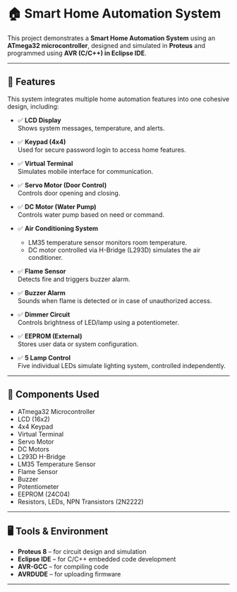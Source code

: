 # 🏠 Smart Home Automation System

This project demonstrates a **Smart Home Automation System** using an **ATmega32 microcontroller**, designed and simulated in **Proteus** and programmed using **AVR (C/C++) in Eclipse IDE**.

---

## 🔧 Features

This system integrates multiple home automation features into one cohesive design, including:

- ✅ **LCD Display**  
  Shows system messages, temperature, and alerts.

- ✅ **Keypad (4x4)**  
  Used for secure password login to access home features.

- ✅ **Virtual Terminal**  
  Simulates mobile interface for communication.

- ✅ **Servo Motor (Door Control)**  
  Controls door opening and closing.

- ✅ **DC Motor (Water Pump)**  
  Controls water pump based on need or command.

- ✅ **Air Conditioning System**  
  - LM35 temperature sensor monitors room temperature.  
  - DC motor controlled via H-Bridge (L293D) simulates the air conditioner.

- ✅ **Flame Sensor**  
  Detects fire and triggers buzzer alarm.

- ✅ **Buzzer Alarm**  
  Sounds when flame is detected or in case of unauthorized access.

- ✅ **Dimmer Circuit**  
  Controls brightness of LED/lamp using a potentiometer.

- ✅ **EEPROM (External)**  
  Stores user data or system configuration.

- ✅ **5 Lamp Control**  
  Five individual LEDs simulate lighting system, controlled independently.

---

## 🔌 Components Used

- ATmega32 Microcontroller  
- LCD (16x2)  
- 4x4 Keypad  
- Virtual Terminal  
- Servo Motor  
- DC Motors  
- L293D H-Bridge  
- LM35 Temperature Sensor  
- Flame Sensor  
- Buzzer  
- Potentiometer  
- EEPROM (24C04)  
- Resistors, LEDs, NPN Transistors (2N2222)  

---

## 🖥️ Tools & Environment

- **Proteus 8** – for circuit design and simulation  
- **Eclipse IDE** – for C/C++ embedded code development  
- **AVR-GCC** – for compiling code  
- **AVRDUDE** – for uploading firmware  

---

